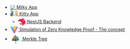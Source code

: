 
- <a href="https://github.com/davidramos-om/dapp-milky-swap" target="blank"><img align="center" src="https://davidramos-om.github.io/dapp-milky-swap/assets/logo.c3a7a4bf.png" height="25" />  Milky App </a>
- <a href="https://github.com/davidramos-om/kitty-app" target="blank"><img align="center" src="https://raw.githubusercontent.com/davidramos-om/kitty-app/main/public/favicon.png" height="25" />  Kitty App </a>
    * <a href="https://github.com/davidramos-om/kitty-app-backend" target="blank"><img align="center" src="./nest-js.svg" height="25" /> NestJS Backend </a>
- <a href="https://github.com/davidramos-om/zk-proof-concept" target="blank"><img align="center" src="https://raw.githubusercontent.com/davidramos-om/zk-proof-concept/main/public/vite.svg" height="25" />  Simulation of Zero Knowledge Proof - The concept  </a>
- <a href="https://github.com/davidramos-om/merkle-trees" target="blank"><img align="center" src="https://raw.githubusercontent.com/davidramos-om/merkle-trees/main/public/merkle-tree-logo.png"  height="35" width="auto"
 />  Merkle Tree  </a>
